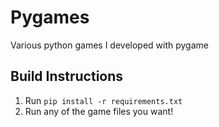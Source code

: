 # Pygames
Various python games I developed with pygame

## Build Instructions
1. Run `pip install -r requirements.txt`
2. Run any of the game files you want!